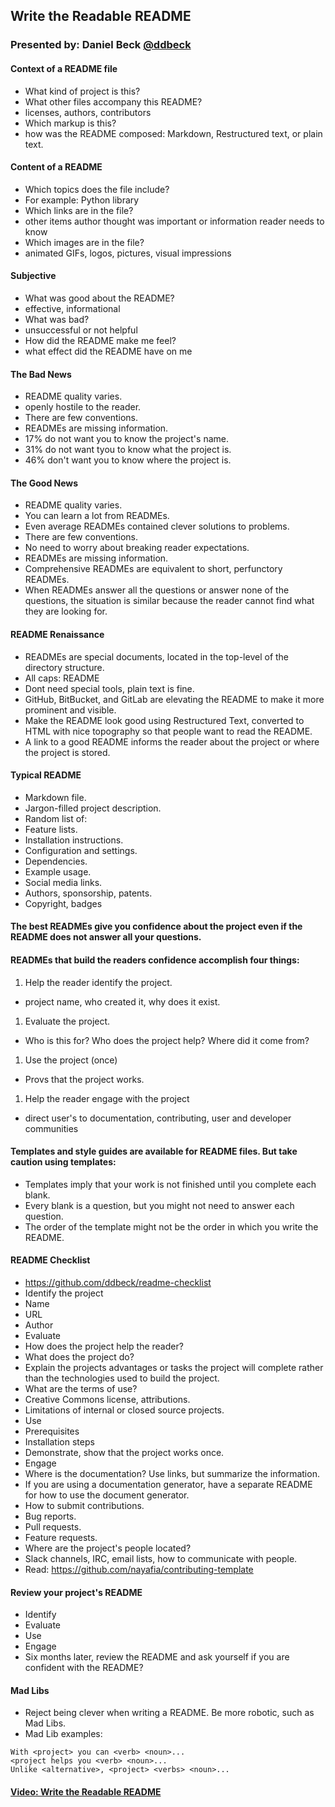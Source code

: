 ## Write the Readable README

### Presented by: Daniel Beck [@ddbeck](https://twitter.com/ddbeck)

#### Context of a README file
* What kind of project is this?
* What other files accompany this README?
 * licenses, authors, contributors
* Which markup is this?
 *  how was the README composed: Markdown, Restructured text, or plain text.


#### Content of a README
* Which topics does the file include?
 * For example: Python library
* Which links are in the file?
 * other items author thought was important or information reader needs to know
* Which images are in the file?
 * animated GIFs, logos, pictures, visual impressions


#### Subjective
* What was good about the README?
 * effective, informational
* What was bad?
 * unsuccessful or not helpful
* How did the README make me feel?
 * what effect did the README have on me


#### The Bad News
* README quality varies.
 * openly hostile to the reader.
* There are few conventions.
* READMEs are missing information.
 * 17% do not want you to know the project's name.
 * 31% do not want tyou to know what the project is.
 * 46% don't want you to know where the project is.


#### The Good News
* README quality varies.
 * You can learn a lot from READMEs.
 * Even average READMEs contained clever solutions to problems.
* There are few conventions.
 * No need to worry about breaking reader expectations.
* READMEs are missing information.
 * Comprehensive READMEs are equivalent to short, perfunctory READMEs.
 * When READMEs answer all the questions or answer none of the questions, the situation is similar because the reader cannot find what they are looking for.


#### README Renaissance
* READMEs are special documents, located in the top-level of the directory structure.
* All caps: README
* Dont need special tools, plain text is fine.
* GitHub, BitBucket, and GitLab are elevating the README to make it more prominent and visible.
 * Make the README look good using Restructured Text, converted to HTML with nice topography so that people want to read the README.
* A link to a good README informs the reader about the project or where the project is stored.


#### Typical README
* Markdown file.
* Jargon-filled project description.
* Random list of:
 * Feature lists.
 * Installation instructions.
 * Configuration and settings.
 * Dependencies.
 * Example usage.
 * Social media links.
 * Authors, sponsorship, patents.
 * Copyright, badges


#### The best READMEs give you confidence about the project even if the README does not answer all your questions.


#### READMEs that build the readers confidence accomplish four things:
1. Help the reader identify the project.
 * project name, who created it, why does it exist.
1. Evaluate the project.
 * Who is this for? Who does the project help? Where did it come from?
1. Use the project (once)
 * Provs that the project works.
1. Help the reader engage with the project
 *  direct user's to documentation, contributing, user and developer communities


#### Templates and style guides are available for README files. But take caution using templates:
* Templates imply that your work is not finished until you complete each blank.
* Every blank is a question, but you might not need to answer each question.
* The order of the template might not be the order in which you write the README.


#### README Checklist
* https://github.com/ddbeck/readme-checklist
* Identify the project
 * Name
 * URL
 * Author
* Evaluate
 * How does the project help the reader?
  * What does the project do?
  * Explain the projects advantages or tasks the project will complete rather than the technologies used to build the project.
 * What are the terms of use?
  * Creative Commons license, attributions.
  * Limitations of internal or closed source projects.
* Use
 * Prerequisites
 * Installation steps
 * Demonstrate, show that the project works once.
* Engage
 * Where is the documentation? Use links, but summarize the information.
  * If you are using a documentation generator, have a separate README for how to use the document generator.
 * How to submit contributions.
  * Bug reports.
  * Pull requests.
  * Feature requests.
 * Where are the project's people located?
  * Slack channels, IRC, email lists, how to communicate with people.
 * Read: https://github.com/nayafia/contributing-template

#### Review your project's README
* Identify
* Evaluate
* Use
* Engage
* Six months later, review the README and ask yourself if you are confident with the README?


#### Mad Libs
* Reject being clever when writing a README. Be more robotic, such as Mad Libs.
* Mad Lib examples:
```
With <project> you can <verb> <noun>...
<project helps you <verb> <noun>...
Unlike <alternative>, <project> <verbs> <noun>...
```


#### [Video: Write the Readable README](https://youtu.be/2dAK42B7qtw)
